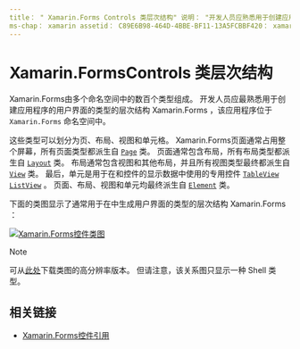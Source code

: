 ```yaml
---
title： " Xamarin.Forms Controls 类层次结构" 说明： "开发人员应熟悉用于创建应用程序用户界面的类型的层次结构 Xamarin.Forms 。"
ms-chap： xamarin assetid： C89E6B98-464D-4BBE-BF11-13A5FCBBF420： xamarin 窗体作者： davidbritch： dabritch ms. 日期：01/07/2020 非 loc： [ Xamarin.Forms ， Xamarin.Essentials ]
---
```


# <a name="xamarinforms-controls-class-hierarchy"></a>Xamarin.FormsControls 类层次结构

Xamarin.Forms由多个命名空间中的数百个类型组成。 开发人员应最熟悉用于创建应用程序的用户界面的类型的层次结构 Xamarin.Forms ，该应用程序位于 `Xamarin.Forms` 命名空间中。

这些类型可以划分为页、布局、视图和单元格。 Xamarin.Forms页面通常占用整个屏幕，所有页面类型都派生自 [`Page`](xref:Xamarin.Forms.Page) 类。 页面通常包含布局，所有布局类型都派生自 [`Layout`](xref:Xamarin.Forms.Layout) 类。 布局通常包含视图和其他布局，并且所有视图类型最终都派生自 [`View`](xref:Xamarin.Forms.View) 类。 最后，单元是用于在和控件的显示数据中使用的专用控件 [`TableView`](xref:Xamarin.Forms.TableView) [`ListView`](xref:Xamarin.Forms.ListView) 。 页面、布局、视图和单元均最终派生自 [`Element`](xref:Xamarin.Forms.Element) 类。

下面的类图显示了通常用于在中生成用户界面的类型的层次结构 Xamarin.Forms ：

[![Xamarin.Forms控件类图](class-hierarchy-images/class-diagram.png "[!基金.非 LOC （Xamarin）] 控件类图")](class-hierarchy-images/class-diagram-large.png#lightbox "[!基金.非 LOC （Xamarin）] 控件类图")

> [!NOTE]
> 可从[此处](class-hierarchy-images/class-diagram-high-resolution.png)下载类图的高分辨率版本。 但请注意，该关系图只显示一种 Shell 类型。

## <a name="related-links"></a>相关链接

- [Xamarin.Forms控件引用](~/xamarin-forms/user-interface/controls/index.md)
